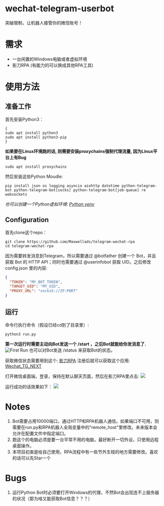 # wechat-telegram-userbot
突破限制，让机器人接管你的微信账号！

# 需求
- 一台闲置的Windows电脑或者虚拟环境
- 影刀RPA (有能力的可以换成其他RPA工具)
  
# 使用方法
## 准备工作
首先安装Python3：
```shell
{
sudo apt install python3
sudo apt install python3-pip
}
```
**如果要在Linux环境跑的话, 则需要安装proxychains强制代理流量, 因为Linux平台上有Bug**
```shell
sudo apt install proxychains
```
然后安装这些Python Moudle:
```shell
pip install json os logging asyncio aiohttp datetime python-telegram-bot python-telegram-bot[socks] python-telegram-bot[job-queue] re websockets
```
*也可以创建一个Python虚拟环境: [Python venv](https://docs.python.org/3/library/venv.html)*
## Configuration
首先clone这个repo：
```shell
git clone https://github.com/Maxwellads/telegram-wechat-rpa
cd telegram-wechat-rpa
```
因为需要转发消息到Telegram，所以需要通过 @botfather 创建一个 Bot，并且获取 Bot 的 HTTP API；同时也需要通过 @userinfobot 获取 UID。之后修改 config.json 里的内容:
```json
{
  "TOKEN": "MY_BOT_TOKEN",
  "TARGET_UID": "MY_UID",
  "PROXY_URL": "socks5://IP:PORT"
}
```
## 运行
命令行执行命令（假设已经cd到了目录里）: 
```shell
python3 run.py
```
**第一次运行时需要主动向Bot发送一个 /start ，之后Bot就能给你发消息了.**
<img src="assets/start.png" alt="First Run"/>
也可以对Bot发送 /status 来获取Bot的状态。

获取微信状态需要用到这个: [影刀RPA](https://www.yingdao.com/client-download/)
注册后就可以获取这个应用: [Wechat_TG_NEXT](https://api.winrobot360.com/redirect/robot/share?inviteKey=00f617c4434bea1b)

打开微信桌面端，登录，保持在默认聊天页面，然后在影刀RPA里点击:
<img src="assets/execute.png">

运行成功的话效果如下：
<img src="assets/success.png">
# Notes
1. Bot需要占用10000端口，通过HTTP和RPA机器人通信。如果端口不可用，则需要在run.py和RPA机器人全局变量中的"remote_host"里修改。未来版本会允许在配置文件中指定端口。
2. 跑这个的电脑必须是要一台平常不用的电脑，最好断开一切外设，只使用远程桌面操作。
3. 本项目初衷是给自己使用，RPA流程中有一些节外生枝的地方需要修改。喜欢的话可以先Star一个

# Bugs
1. 运行Python Bot时必须要打开Windows的代理，不然Bot会出现连不上服务器的状况（那为啥又能获取Bot信息？？？）
